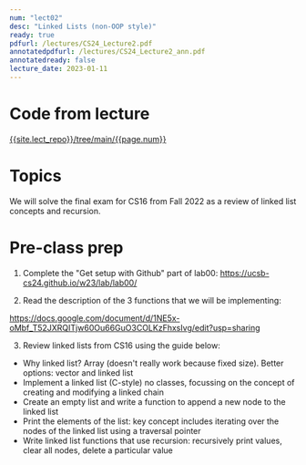 ```yaml
---
num: "lect02"
desc: "Linked Lists (non-OOP style)"
ready: true
pdfurl: /lectures/CS24_Lecture2.pdf
annotatedpdfurl: /lectures/CS24_Lecture2_ann.pdf
annotatedready: false
lecture_date: 2023-01-11
---
```


# Code from lecture
[{{site.lect_repo}}/tree/main/{{page.num}}]({{site.lect_repo}}/tree/main/{{page.num}})

# Topics

We will solve the final exam for CS16 from Fall 2022 as a review of linked list concepts and recursion.

# Pre-class prep
1. Complete the "Get setup with Github" part of lab00: https://ucsb-cs24.github.io/w23/lab/lab00/

2. Read the description of the 3 functions that we will be implementing:

https://docs.google.com/document/d/1NE5x-oMbf_T52JXRQITjw60Ou66GuO3COLKzFhxsIvg/edit?usp=sharing

3. Review linked lists from CS16 using the guide below:
* Why linked list? Array (doesn't really work because fixed size). Better options: vector and linked list
* Implement a linked list (C-style) no classes, focussing on the concept of creating and modifying a linked chain
* Create an empty list and write a function to append a new node to the linked list
* Print the elements of the list: key concept includes iterating over the nodes of the linked list using a traversal pointer
* Write linked list functions that use recursion: recursively print values, clear all nodes, delete a particular value

